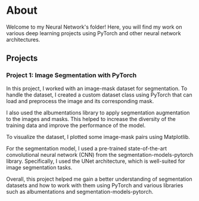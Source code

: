 # About

Welcome to my Neural Network's folder! Here, you will find my work on various deep learning projects using PyTorch and other neural network architectures.

## Projects

### Project 1: Image Segmentation with PyTorch

In this project, I worked with an image-mask dataset for segmentation. To handle the dataset, I created a custom dataset class using PyTorch that can load and preprocess the image and its corresponding mask.

I also used the albumentations library to apply segmentation augmentation to the images and masks. This helped to increase the diversity of the training data and improve the performance of the model.

To visualize the dataset, I plotted some image-mask pairs using Matplotlib.

For the segmentation model, I used a pre-trained state-of-the-art convolutional neural network (CNN) from the segmentation-models-pytorch library. Specifically, I used the UNet architecture, which is well-suited for image segmentation tasks.

Overall, this project helped me gain a better understanding of segmentation datasets and how to work with them using PyTorch and various libraries such as albumentations and segmentation-models-pytorch.
